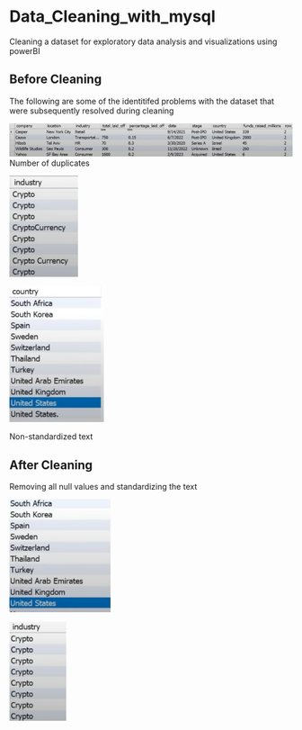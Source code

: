 # Data_Cleaning_with_mysql
Cleaning a dataset for exploratory data analysis and visualizations using powerBI  
## Before Cleaning
The following are some of the identitifed problems with the dataset that were subsequently resolved during cleaning

 ![Dups](https://github.com/kartavya-y/Data_Cleaning_with_mysql/blob/main/Pictures/duplicates.png)  
 Number of duplicates  
 
 ![Non-standardizedd text](https://github.com/kartavya-y/Data_Cleaning_with_mysql/blob/main/Pictures/crp_before.png)  
 
 ![Non-std text](https://github.com/kartavya-y/Data_Cleaning_with_mysql/blob/main/Pictures/us_before.png)  
 
 Non-standardized text  
 
## After Cleaning  
Removing all null values and standardizing the text   

![Non-standardizedd text](https://github.com/kartavya-y/Data_Cleaning_with_mysql/blob/main/Pictures/us_after.png)  

![Non-standardizedd text](https://github.com/kartavya-y/Data_Cleaning_with_mysql/blob/main/Pictures/crp_after.png)
